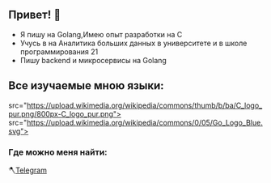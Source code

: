 ## Привет! 👋

* Я пишу на Golang,Имею опыт разработки на C 
* Учусь в на Аналитика больших данных в университете и в школе программирования 21
* Пишу backend и микросервисы на Golang 

## Все изучаемые мною языки:
src="https://upload.wikimedia.org/wikipedia/commons/thumb/b/ba/C_logo_pur.png/800px-C_logo_pur.png"> src="https://upload.wikimedia.org/wikipedia/commons/0/05/Go_Logo_Blue.svg">


### Где можно меня найти:

🪓[Telegram](@vlad_vlk) 

